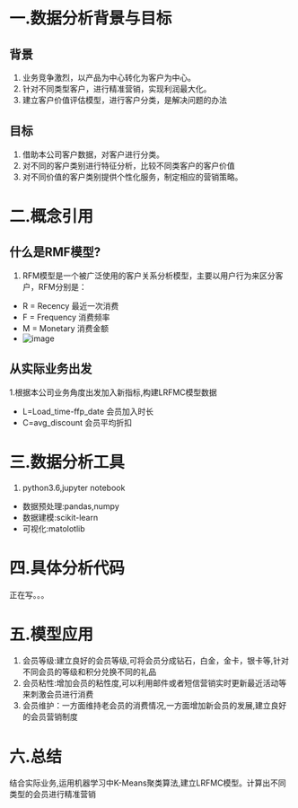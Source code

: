 # 一.数据分析背景与目标
## 背景
1. 业务竞争激烈，以产品为中心转化为客户为中心。
2. 针对不同类型客户，进行精准营销，实现利润最大化。
3. 建立客户价值评估模型，进行客户分类，是解决问题的办法
## 目标
1. 借助本公司客户数据，对客户进行分类。
2. 对不同的客户类别进行特征分析，比较不同类客户的客户价值
3. 对不同价值的客户类别提供个性化服务，制定相应的营销策略。
# 二.概念引用
##  什么是RMF模型?
1. RFM模型是一个被广泛使用的客户关系分析模型，主要以用户行为来区分客户，RFM分别是：
* R = Recency 最近一次消费　　
* F = Frequency 消费频率　　
* M = Monetary 消费金额
* ![image](https://github.com/xiaofan5d/-cluster/blob/master/RFM%E5%AE%9A%E4%B9%89%E5%9B%BE.jpg)
## 从实际业务出发
1.根据本公司业务角度出发加入新指标,构建LRFMC模型数据
* L=Load_time-ffp_date 会员加入时长
* C=avg_discount 会员平均折扣
# 三.数据分析工具
1. python3.6,jupyter notebook
* 数据预处理:pandas,numpy
* 数据建模:scikit-learn 
* 可视化:matolotlib
# 四.具体分析代码
正在写。。。
# 五.模型应用
1. 会员等级:建立良好的会员等级,可将会员分成钻石，白金，金卡，银卡等,针对不同会员的等级和积分兑换不同的礼品
2. 会员粘性:增加会员的粘性度,可以利用邮件或者短信营销实时更新最近活动等来刺激会员进行消费
3. 会员维护：一方面维持老会员的消费情况,一方面增加新会员的发展,建立良好的会员营销制度
# 六.总结
结合实际业务,运用机器学习中K-Means聚类算法,建立LRFMC模型。计算出不同类型的会员进行精准营销
